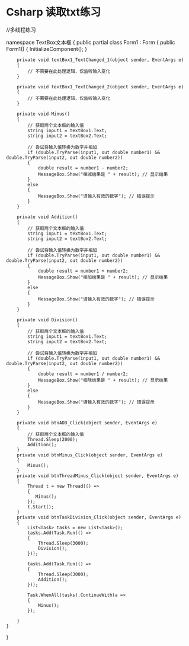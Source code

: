 # Csharp 读取txt练习

//多线程练习

namespace TextBox文本框
{
    public partial class Form1 : Form
    {
        public Form1()
        {
            InitializeComponent();
        }

        private void textBox1_TextChanged_1(object sender, EventArgs e)
        {
            // 不需要在此处理逻辑，仅监听输入变化
        }

        private void textBox1_TextChanged_2(object sender, EventArgs e)
        {
            // 不需要在此处理逻辑，仅监听输入变化
        }

        private void Minus()
        {
            // 获取两个文本框的输入值
            string input1 = textBox1.Text;
            string input2 = textBox2.Text;

            // 尝试将输入值转换为数字并相加
            if (double.TryParse(input1, out double number1) && double.TryParse(input2, out double number2))
            {
                double result = number1 - number2;
                MessageBox.Show("相减结果是 " + result); // 显示结果
            }
            else
            {
                MessageBox.Show("请输入有效的数字"); // 错误提示
            }
        }

        private void Addition()
        {
            // 获取两个文本框的输入值
            string input1 = textBox1.Text;
            string input2 = textBox2.Text;

            // 尝试将输入值转换为数字并相加
            if (double.TryParse(input1, out double number1) && double.TryParse(input2, out double number2))
            {
                double result = number1 + number2;
                MessageBox.Show("相加结果是 " + result); // 显示结果
            }
            else
            {
                MessageBox.Show("请输入有效的数字"); // 错误提示
            }
        }

        private void Division()
        {
            // 获取两个文本框的输入值
            string input1 = textBox1.Text;
            string input2 = textBox2.Text;

            // 尝试将输入值转换为数字并相加
            if (double.TryParse(input1, out double number1) && double.TryParse(input2, out double number2))
            {
                double result = number1 / number2;
                MessageBox.Show("相除结果是 " + result); // 显示结果
            }
            else
            {
                MessageBox.Show("请输入有效的数字"); // 错误提示
            }
        }

        private void btnADD_Click(object sender, EventArgs e)
        {
            // 获取两个文本框的输入值
            Thread.Sleep(2000);
            Addition();
        }
        private void btnMinus_Click(object sender, EventArgs e)
        {
            Minus();
        }
        private void btnThreadMinus_Click(object sender, EventArgs e)
        {
            Thread t = new Thread(() =>
            {
               Minus();
            });
            t.Start();
        }
        private void btnTaskDivision_Click(object sender, EventArgs e)
        {
            List<Task> tasks = new List<Task>();
            tasks.Add(Task.Run(() =>
            {
                Thread.Sleep(3000);
                Division();
            }));

            tasks.Add(Task.Run(() =>
            {
                Thread.Sleep(3000);
                Addition();
            }));

            Task.WhenAll(tasks).ContinueWith(a =>
            {
                Minus();
            });

        }
    }
}
